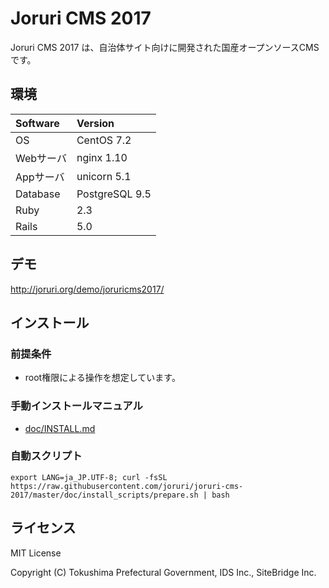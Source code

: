 Joruri CMS 2017
==========
Joruri CMS 2017 は、自治体サイト向けに開発された国産オープンソースCMSです。

## 環境

| Software  | Version        |
|:----------|:---------------|
| OS        | CentOS 7.2     |
| Webサーバ | nginx 1.10     |
| Appサーバ | unicorn 5.1    |
| Database  | PostgreSQL 9.5 |
| Ruby      | 2.3            |
| Rails     | 5.0            |

## デモ
http://joruri.org/demo/joruricms2017/

## インストール

### 前提条件
* root権限による操作を想定しています。

### 手動インストールマニュアル
  - [doc/INSTALL.md](doc/INSTALL.md)

### 自動スクリプト
    export LANG=ja_JP.UTF-8; curl -fsSL https://raw.githubusercontent.com/joruri/joruri-cms-2017/master/doc/install_scripts/prepare.sh | bash

## ライセンス
MIT License

Copyright (C) Tokushima Prefectural Government, IDS Inc., SiteBridge Inc.